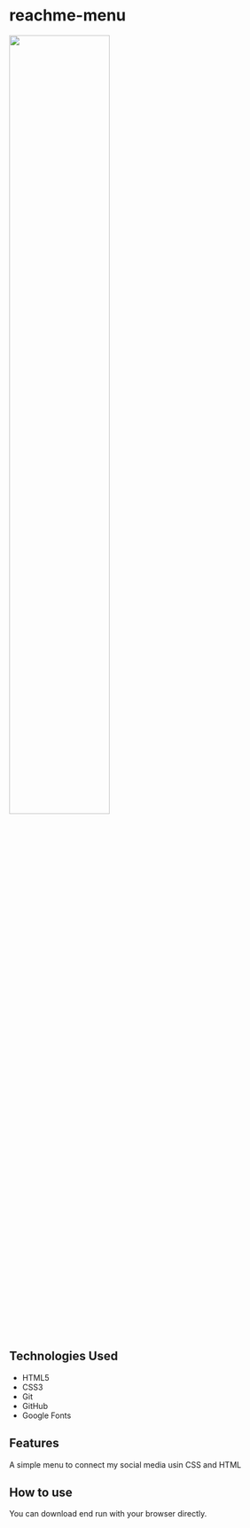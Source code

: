 # reachme-menu

<img align="center" width="60%" margin-bottom="80px" src="https://github.com/FelipeFeitosaDev/task-list/blob/master/assets/images/menu-profile.png" style="max-width:100%;">

## Technologies Used

* HTML5
* CSS3
* Git
* GitHub
* Google Fonts

## Features

A simple menu to connect my social media usin CSS and HTML

## How to use

You can download end run with your browser directly.
